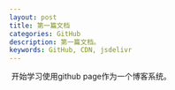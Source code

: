 ```yaml
---
layout: post
title: 第一篇文档
categories: GitHub
description: 第一篇文档。
keywords: GitHub, CDN, jsdelivr
---
```


​	开始学习使用github page作为一个博客系统。
